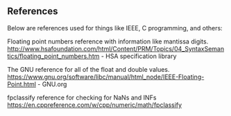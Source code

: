 
## References
Below are references used for things like IEEE, C programming, and others:

Floating point numbers reference with information like mantissa digits.
http://www.hsafoundation.com/html/Content/PRM/Topics/04_SyntaxSemantics/floating_point_numbers.htm - HSA specification library

The GNU reference for all of the float and double values.
https://www.gnu.org/software/libc/manual/html_node/IEEE-Floating-Point.html - GNU.org

fpclassify reference for checking for NaNs and INFs
https://en.cppreference.com/w/cpp/numeric/math/fpclassify
